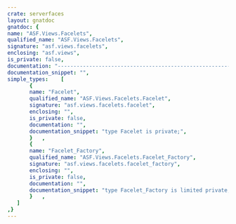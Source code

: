 ```yaml
---
crate: serverfaces
layout: gnatdoc
gnatdoc: {
name: "ASF.Views.Facelets",
qualified_name: "ASF.Views.Facelets",
signature: "asf.views.facelets",
enclosing: "asf.views",
is_private: false,
documentation: "---------------------------------------------------------------------\n  asf-views-facelets -- Facelets representation and management\n  Copyright (C) 2009, 2010, 2011, 2014, 2015, 2019, 2021 Stephane Carrez\n  Written by Stephane Carrez (Stephane.Carrez@gmail.com)\n\n  Licensed under the Apache License, Version 2.0 (the \"License\");\n  you may not use this file except in compliance with the License.\n  You may obtain a copy of the License at\n\n      http://www.apache.org/licenses/LICENSE-2.0\n\n  Unless required by applicable law or agreed to in writing, software\n  distributed under the License is distributed on an \"AS IS\" BASIS,\n  WITHOUT WARRANTIES OR CONDITIONS OF ANY KIND, either express or implied.\n  See the License for the specific language governing permissions and\n  limitations under the License.\n---------------------------------------------------------------------",
documentation_snippet: "",
simple_types:    [
       {
       name: "Facelet",
       qualified_name: "ASF.Views.Facelets.Facelet",
       signature: "asf.views.facelets.facelet",
       enclosing: "",
       is_private: false,
       documentation: "",
       documentation_snippet: "type Facelet is private;",
       }   ,
       {
       name: "Facelet_Factory",
       qualified_name: "ASF.Views.Facelets.Facelet_Factory",
       signature: "asf.views.facelets.facelet_factory",
       enclosing: "",
       is_private: false,
       documentation: "",
       documentation_snippet: "type Facelet_Factory is limited private;",
       }   ,
   ]
,}
---
```

